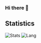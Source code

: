 ### Hi there 👋

<!--
**beldon/beldon** is a ✨ _special_ ✨ repository because its `README.md` (this file) appears on your GitHub profile.

Here are some ideas to get you started:

- 🔭 I’m currently working on ...
- 🌱 I’m currently learning ...
- 👯 I’m looking to collaborate on ...
- 🤔 I’m looking for help with ...
- 💬 Ask me about ...
- 📫 How to reach me: ...
- 😄 Pronouns: ...
- ⚡ Fun fact: ...
-->

## Statistics
![Stats](https://github-readme-stats.vercel.app/api?username=beldon)
![Lang](https://github-readme-stats.vercel.app/api/top-langs/?username=beldon&hide=ipynb,html&layout=compact)
